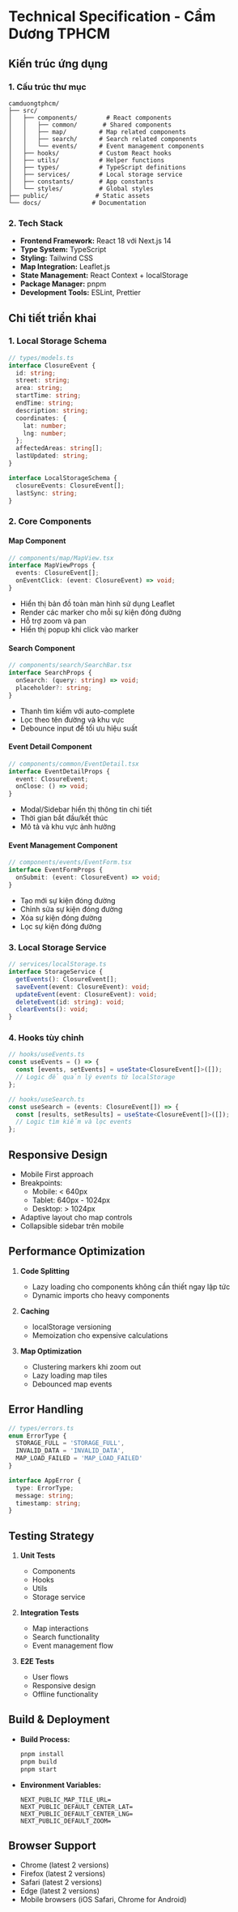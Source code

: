 # Technical Specification - Cẩm Dương TPHCM

## Kiến trúc ứng dụng

### 1. Cấu trúc thư mục
```
camduongtphcm/
├── src/
│   ├── components/        # React components
│   │   ├── common/       # Shared components
│   │   ├── map/         # Map related components
│   │   ├── search/      # Search related components
│   │   └── events/      # Event management components
│   ├── hooks/           # Custom React hooks
│   ├── utils/           # Helper functions
│   ├── types/           # TypeScript definitions
│   ├── services/        # Local storage service
│   ├── constants/       # App constants
│   └── styles/          # Global styles
├── public/             # Static assets
└── docs/              # Documentation
```

### 2. Tech Stack
- **Frontend Framework:** React 18 với Next.js 14
- **Type System:** TypeScript
- **Styling:** Tailwind CSS
- **Map Integration:** Leaflet.js
- **State Management:** React Context + localStorage
- **Package Manager:** pnpm
- **Development Tools:** ESLint, Prettier

## Chi tiết triển khai

### 1. Local Storage Schema
```typescript
// types/models.ts
interface ClosureEvent {
  id: string;
  street: string;
  area: string;
  startTime: string;
  endTime: string;
  description: string;
  coordinates: {
    lat: number;
    lng: number;
  };
  affectedAreas: string[];
  lastUpdated: string;
}

interface LocalStorageSchema {
  closureEvents: ClosureEvent[];
  lastSync: string;
}
```

### 2. Core Components

#### Map Component
```typescript
// components/map/MapView.tsx
interface MapViewProps {
  events: ClosureEvent[];
  onEventClick: (event: ClosureEvent) => void;
}
```
- Hiển thị bản đồ toàn màn hình sử dụng Leaflet
- Render các marker cho mỗi sự kiện đóng đường
- Hỗ trợ zoom và pan
- Hiển thị popup khi click vào marker

#### Search Component
```typescript
// components/search/SearchBar.tsx
interface SearchProps {
  onSearch: (query: string) => void;
  placeholder?: string;
}
```
- Thanh tìm kiếm với auto-complete
- Lọc theo tên đường và khu vực
- Debounce input để tối ưu hiệu suất

#### Event Detail Component
```typescript
// components/common/EventDetail.tsx
interface EventDetailProps {
  event: ClosureEvent;
  onClose: () => void;
}
```
- Modal/Sidebar hiển thị thông tin chi tiết
- Thời gian bắt đầu/kết thúc
- Mô tả và khu vực ảnh hưởng

#### Event Management Component
```typescript
// components/events/EventForm.tsx
interface EventFormProps {
  onSubmit: (event: ClosureEvent) => void;
}
```
- Tạo mới sự kiện đóng đường
- Chỉnh sửa sự kiện đóng đường
- Xóa sự kiện đóng đường
- Lọc sự kiện đóng đường

### 3. Local Storage Service
```typescript
// services/localStorage.ts
interface StorageService {
  getEvents(): ClosureEvent[];
  saveEvent(event: ClosureEvent): void;
  updateEvent(event: ClosureEvent): void;
  deleteEvent(id: string): void;
  clearEvents(): void;
}
```

### 4. Hooks tùy chỉnh
```typescript
// hooks/useEvents.ts
const useEvents = () => {
  const [events, setEvents] = useState<ClosureEvent[]>([]);
  // Logic để quản lý events từ localStorage
};

// hooks/useSearch.ts
const useSearch = (events: ClosureEvent[]) => {
  const [results, setResults] = useState<ClosureEvent[]>([]);
  // Logic tìm kiếm và lọc events
};
```

## Responsive Design
- Mobile First approach
- Breakpoints:
  - Mobile: < 640px
  - Tablet: 640px - 1024px
  - Desktop: > 1024px
- Adaptive layout cho map controls
- Collapsible sidebar trên mobile

## Performance Optimization
1. **Code Splitting**
   - Lazy loading cho components không cần thiết ngay lập tức
   - Dynamic imports cho heavy components

2. **Caching**
   - localStorage versioning
   - Memoization cho expensive calculations

3. **Map Optimization**
   - Clustering markers khi zoom out
   - Lazy loading map tiles
   - Debounced map events

## Error Handling
```typescript
// types/errors.ts
enum ErrorType {
  STORAGE_FULL = 'STORAGE_FULL',
  INVALID_DATA = 'INVALID_DATA',
  MAP_LOAD_FAILED = 'MAP_LOAD_FAILED'
}

interface AppError {
  type: ErrorType;
  message: string;
  timestamp: string;
}
```

## Testing Strategy
1. **Unit Tests**
   - Components
   - Hooks
   - Utils
   - Storage service

2. **Integration Tests**
   - Map interactions
   - Search functionality
   - Event management flow

3. **E2E Tests**
   - User flows
   - Responsive design
   - Offline functionality

## Build & Deployment
- **Build Process:**
  ```bash
  pnpm install
  pnpm build
  pnpm start
  ```

- **Environment Variables:**
  ```env
  NEXT_PUBLIC_MAP_TILE_URL=
  NEXT_PUBLIC_DEFAULT_CENTER_LAT=
  NEXT_PUBLIC_DEFAULT_CENTER_LNG=
  NEXT_PUBLIC_DEFAULT_ZOOM=
  ```

## Browser Support
- Chrome (latest 2 versions)
- Firefox (latest 2 versions)
- Safari (latest 2 versions)
- Edge (latest 2 versions)
- Mobile browsers (iOS Safari, Chrome for Android)
